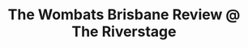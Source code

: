 ---
title: "The Wombats Brisbane Review @ The Riverstage"
client: "Scenestr"
description: ""
source: ""
---